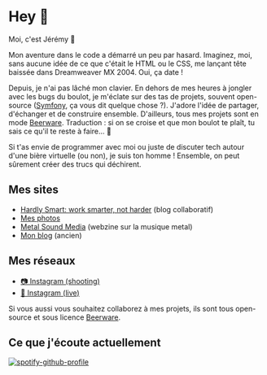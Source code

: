 # Hey 👋

Moi, c'est Jérémy 🚀

Mon aventure dans le code a démarré un peu par hasard. Imaginez, moi, sans aucune idée de ce que c'était le HTML ou le CSS, me lançant tête baissée dans Dreamweaver MX 2004. Oui, ça date !

Depuis, je n'ai pas lâché mon clavier. En dehors de mes heures à jongler avec les bugs du boulot, je m'éclate sur des tas de projets, souvent open-source ([Symfony](https://github.com/symfony/symfony/pulls?q=is%3Apr+sort%3Aupdated-desc+author%3Ababeuloula+is%3Amerged), ça vous dit quelque chose ?). J'adore l'idée de partager, d'échanger et de construire ensemble. D'ailleurs, tous mes projets sont en mode [Beerware](https://fr.wikipedia.org/wiki/Beerware). Traduction : si on se croise et que mon boulot te plaît, tu sais ce qu'il te reste à faire... 🍻

Si t'as envie de programmer avec moi ou juste de discuter tech autour d'une bière virtuelle (ou non), je suis ton homme ! Ensemble, on peut sûrement créer des trucs qui déchirent.

## Mes sites

- [Hardly Smart: work smarter, not harder](https://www.hardly-smart.fr) (blog collaboratif)
- [Mes photos](https://www.jeremy-reynaud.fr)
- [Metal Sound Media](https://metalsoundmedia.com) (webzine sur la musique metal)
- [Mon blog](https://www.babeuloula.fr) (ancien)

## Mes réseaux

- [📷 Instagram (shooting)](https://www.instagram.com/jeremy.photos.shoot/)
- [🤘 Instagram (live)](https://www.instagram.com/jeremy.photos.live/)

<!--
### Mes principaux repos

<a href="https://github.com/babeuloula/github-pr-review" title="Github PR Review">
  <img align="center" src="https://github-readme-stats.vercel.app/api/pin/?username=babeuloula&repo=github-pr-review&theme=gotham" />
</a>
<a href="https://github.com/babeuloula/phpcs" title="PHPCS">
  <img align="center" src="https://github-readme-stats.vercel.app/api/pin/?username=babeuloula&repo=phpcs&theme=gotham" />
</a>
-->

Si vous aussi vous souhaitez collaborez à mes projets, ils sont tous open-source et sous licence [Beerware](https://fr.wikipedia.org/wiki/Beerware).

## Ce que j'écoute actuellement

<div class="text-center">
	<a href="https://github.com/kittinan/spotify-github-profile" 
	   target="_blank" 
	   title="spotify-github-profile"
	   rel="noopener"
	>
		<img src="https://spotify-github-profile.vercel.app/api/view?uid=babeuloula&cover_image=true&theme=default&bar_color=53b14f&bar_color_cover=true" 
			 class="img-fluid"
			 alt="spotify-github-profile"
	  >
	</a>
</div>

<!--
Cards générées avec : https://github.com/anuraghazra/github-readme-stats

**babeuloula/babeuloula** is a ✨ _special_ ✨ repository because its `README.md` (this file) appears on your GitHub profile.

Here are some ideas to get you started:

- 🔭 I’m currently working on ...
- 🌱 I’m currently learning ...
- 👯 I’m looking to collaborate on ...
- 🤔 I’m looking for help with ...
- 💬 Ask me about ...
- 📫 How to reach me: ...
- 😄 Pronouns: ...
- ⚡ Fun fact: ...
-->
